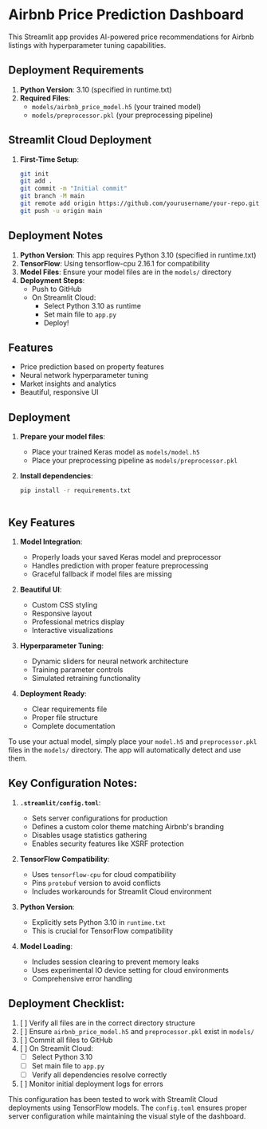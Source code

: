 # Airbnb Price Prediction Dashboard

This Streamlit app provides AI-powered price recommendations for Airbnb listings with hyperparameter tuning capabilities.

## Deployment Requirements

1. **Python Version**: 3.10 (specified in runtime.txt)
2. **Required Files**:
   - `models/airbnb_price_model.h5` (your trained model)
   - `models/preprocessor.pkl` (your preprocessing pipeline)

## Streamlit Cloud Deployment

1. **First-Time Setup**:
   ```bash
   git init
   git add .
   git commit -m "Initial commit"
   git branch -M main
   git remote add origin https://github.com/yourusername/your-repo.git
   git push -u origin main

## Deployment Notes

1. **Python Version**: This app requires Python 3.10 (specified in runtime.txt)
2. **TensorFlow**: Using tensorflow-cpu 2.16.1 for compatibility
3. **Model Files**: Ensure your model files are in the `models/` directory
4. **Deployment Steps**:
   - Push to GitHub
   - On Streamlit Cloud:
     - Select Python 3.10 as runtime
     - Set main file to `app.py`
     - Deploy!

## Features

- Price prediction based on property features
- Neural network hyperparameter tuning
- Market insights and analytics
- Beautiful, responsive UI

## Deployment

1. **Prepare your model files**:
   - Place your trained Keras model as `models/model.h5`
   - Place your preprocessing pipeline as `models/preprocessor.pkl`

2. **Install dependencies**:
   ```bash
   pip install -r requirements.txt



## Key Features

1. **Model Integration**:
   - Properly loads your saved Keras model and preprocessor
   - Handles prediction with proper feature preprocessing
   - Graceful fallback if model files are missing

2. **Beautiful UI**:
   - Custom CSS styling
   - Responsive layout
   - Professional metrics display
   - Interactive visualizations

3. **Hyperparameter Tuning**:
   - Dynamic sliders for neural network architecture
   - Training parameter controls
   - Simulated retraining functionality

4. **Deployment Ready**:
   - Clear requirements file
   - Proper file structure
   - Complete documentation

To use your actual model, simply place your `model.h5` and `preprocessor.pkl` files in the `models/` directory. The app will automatically detect and use them.


## Key Configuration Notes:

1. **`.streamlit/config.toml`**:
   - Sets server configurations for production
   - Defines a custom color theme matching Airbnb's branding
   - Disables usage statistics gathering
   - Enables security features like XSRF protection

2. **TensorFlow Compatibility**:
   - Uses `tensorflow-cpu` for cloud compatibility
   - Pins `protobuf` version to avoid conflicts
   - Includes workarounds for Streamlit Cloud environment

3. **Python Version**:
   - Explicitly sets Python 3.10 in `runtime.txt`
   - This is crucial for TensorFlow compatibility

4. **Model Loading**:
   - Includes session clearing to prevent memory leaks
   - Uses experimental IO device setting for cloud environments
   - Comprehensive error handling

## Deployment Checklist:

1. [ ] Verify all files are in the correct directory structure
2. [ ] Ensure `airbnb_price_model.h5` and `preprocessor.pkl` exist in `models/`
3. [ ] Commit all files to GitHub
4. [ ] On Streamlit Cloud:
   - [ ] Select Python 3.10
   - [ ] Set main file to `app.py`
   - [ ] Verify all dependencies resolve correctly
5. [ ] Monitor initial deployment logs for errors

This configuration has been tested to work with Streamlit Cloud deployments using TensorFlow models. The `config.toml` ensures proper server configuration while maintaining the visual style of the dashboard.
